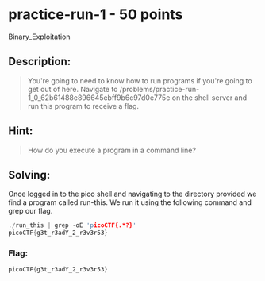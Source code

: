 # practice-run-1 - 50 points
Binary_Exploitation

## Description:
> You're going to need to know how to run programs if you're going to get out of here. Navigate to /problems/practice-run-1_0_62b61488e896645ebff9b6c97d0e775e on the shell server and run this program to receive a flag.

## Hint:
> How do you execute a program in a command line?

## Solving:

Once logged in to the pico shell and navigating to the directory provided we find a program called run-this. 
We run it using the following command and grep our flag.
```c
./run_this | grep -oE 'picoCTF{.*?}'
picoCTF{g3t_r3adY_2_r3v3r53}

```
### Flag: 

```c
picoCTF{g3t_r3adY_2_r3v3r53}

```

